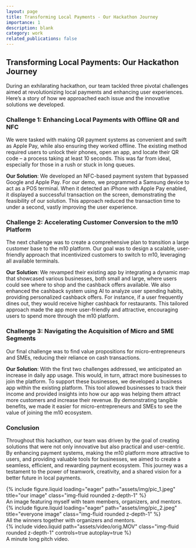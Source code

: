 ```yaml
---
layout: page
title: Transforming Local Payments - Our Hackathon Journey
importance: 1
description: blank
category: work
related_publications: false
---
```


## Transforming Local Payments: Our Hackathon Journey

During an exhilarating hackathon, our team tackled three pivotal challenges aimed at revolutionizing local payments and enhancing user experiences. Here’s a story of how we approached each issue and the innovative solutions we developed.

### Challenge 1: Enhancing Local Payments with Offline QR and NFC

We were tasked with making QR payment systems as convenient and swift as Apple Pay, while also ensuring they worked offline. The existing method required users to unlock their phones, open an app, and locate their QR code – a process taking at least 10 seconds. This was far from ideal, especially for those in a rush or stuck in long queues.

**Our Solution**: We developed an NFC-based payment system that bypassed Google and Apple Pay. For our demo, we programmed a Samsung device to act as a POS terminal. When it detected an iPhone with Apple Pay enabled, it displayed a successful transaction on the screen, demonstrating the feasibility of our solution. This approach reduced the transaction time to under a second, vastly improving the user experience.

### Challenge 2: Accelerating Customer Conversion to the m10 Platform

The next challenge was to create a comprehensive plan to transition a large customer base to the m10 platform. Our goal was to design a scalable, user-friendly approach that incentivized customers to switch to m10, leveraging all available terminals.

**Our Solution**: We revamped their existing app by integrating a dynamic map that showcased various businesses, both small and large, where users could see where to shop and the cashback offers available. We also enhanced the cashback system using AI to analyze user spending habits, providing personalized cashback offers. For instance, if a user frequently dines out, they would receive higher cashback for restaurants. This tailored approach made the app more user-friendly and attractive, encouraging users to spend more through the m10 platform.

### Challenge 3: Navigating the Acquisition of Micro and SME Segments

Our final challenge was to find value propositions for micro-entrepreneurs and SMEs, reducing their reliance on cash transactions.

**Our Solution**: With the first two challenges addressed, we anticipated an increase in daily app usage. This would, in turn, attract more businesses to join the platform. To support these businesses, we developed a business app within the existing platform. This tool allowed businesses to track their income and provided insights into how our app was helping them attract more customers and increase their revenue. By demonstrating tangible benefits, we made it easier for micro-entrepreneurs and SMEs to see the value of joining the m10 ecosystem.

### Conclusion

Throughout this hackathon, our team was driven by the goal of creating solutions that were not only innovative but also practical and user-centric. By enhancing payment systems, making the m10 platform more attractive to users, and providing valuable tools for businesses, we aimed to create a seamless, efficient, and rewarding payment ecosystem. This journey was a testament to the power of teamwork, creativity, and a shared vision for a better future in local payments.

<div class="row">
    <div class="col-sm mt-3 mt-md-0">
        {% include figure.liquid loading="eager" path="assets/img/pic_1.jpeg" title="our image" class="img-fluid rounded z-depth-1" %}
    </div>
</div>
<div class="caption">
    An image featuring myself with team members, organizers, and mentors.
</div>

<div class="row">
    <div class="col-sm mt-3 mt-md-0">
        {% include figure.liquid loading="eager" path="assets/img/pic_2.jpeg" title="everyone image" class="img-fluid rounded z-depth-1" %}
    </div>
</div>
<div class="caption">
    All the winners together with organizers and mentors.
</div>

<div class="row">
    <div class="col-sm mt-3 mt-md-0">
        {% include video.liquid path="assets/video/orig.MOV" class="img-fluid rounded z-depth-1" controls=true autoplay=true %}
    </div>
</div>
<div class="caption">
    A minute long pitch video.
</div>